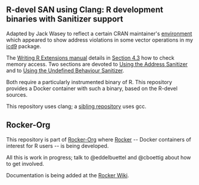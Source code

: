 
## R-devel SAN using Clang: R development binaries with Sanitizer support

Adapted by Jack Wasey to reflect a certain CRAN maintainer's [environment](http://www.stats.ox.ac.uk/pub/bdr/memtests/clang-ASAN/README.txt) which appeared to show address violations in some vector operations in my [icd9](https://github.com/jackwasey/icd9) package.

The [Writing R Extensions manual](http://cran.r-project.org/doc/manuals/r-devel/R-exts.html)
details in [Section 4.3](http://cran.r-project.org/doc/manuals/r-devel/R-exts.html#Checking-memory-access)
how to check memory access.  Two sections are devoted to
[Using the Address Sanitizer](http://cran.r-project.org/doc/manuals/r-devel/R-exts.html#Using-Address-Sanitizer)
and to
[Using the Undefined Behaviour Sanitizer](http://cran.r-project.org/doc/manuals/r-devel/R-exts.html#Using-Undefined-Behaviour-Sanitizer).

Both require a particularly instrumented binary of R.  This repository
provides a Docker container with such a binary, based on the R-devel sources.

This repository uses clang; a [sibling repository](https://github.com/rocker-org/r-devel-san) uses gcc.

## Rocker-Org

This repository is part of [Rocker-Org](https://github.com/rocker-org) where
[Rocker](https://github.com/rocker-org/rocker) -- Docker containers of
interest for R users -- is being developed.

All this is work in progress; talk to @eddelbuettel and @cboettig about how
to get involved.

Documentation is being added at the [Rocker Wiki](https://github.com/rocker-org/rocker/wiki).
